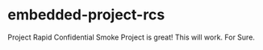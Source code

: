 # embedded-project-rcs

Project Rapid Confidential Smoke
Project is great!
This will work. For Sure.